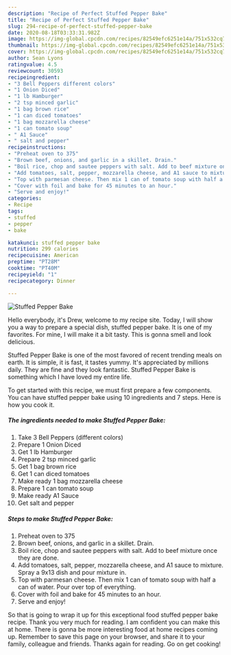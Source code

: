 ```yaml
---
description: "Recipe of Perfect Stuffed Pepper Bake"
title: "Recipe of Perfect Stuffed Pepper Bake"
slug: 294-recipe-of-perfect-stuffed-pepper-bake
date: 2020-08-18T03:33:31.982Z
image: https://img-global.cpcdn.com/recipes/82549efc6251e14a/751x532cq70/stuffed-pepper-bake-recipe-main-photo.jpg
thumbnail: https://img-global.cpcdn.com/recipes/82549efc6251e14a/751x532cq70/stuffed-pepper-bake-recipe-main-photo.jpg
cover: https://img-global.cpcdn.com/recipes/82549efc6251e14a/751x532cq70/stuffed-pepper-bake-recipe-main-photo.jpg
author: Sean Lyons
ratingvalue: 4.5
reviewcount: 30593
recipeingredient:
- "3 Bell Peppers different colors"
- "1 Onion Diced"
- "1 lb Hamburger"
- "2 tsp minced garlic"
- "1 bag brown rice"
- "1 can diced tomatoes"
- "1 bag mozzarella cheese"
- "1 can tomato soup"
- " A1 Sauce"
- " salt and pepper"
recipeinstructions:
- "Preheat oven to 375"
- "Brown beef, onions, and garlic in a skillet. Drain."
- "Boil rice, chop and sautee peppers with salt. Add to beef mixture once they are done."
- "Add tomatoes, salt, pepper, mozzarella cheese, and A1 sauce to mixture. Spray a 9x13 dish and pour mixture in."
- "Top with parmesan cheese. Then mix 1 can of tomato soup with half a can of water. Pour over top of everything."
- "Cover with foil and bake for 45 minutes to an hour."
- "Serve and enjoy!"
categories:
- Recipe
tags:
- stuffed
- pepper
- bake

katakunci: stuffed pepper bake 
nutrition: 299 calories
recipecuisine: American
preptime: "PT28M"
cooktime: "PT40M"
recipeyield: "1"
recipecategory: Dinner

---
```



![Stuffed Pepper Bake](https://img-global.cpcdn.com/recipes/82549efc6251e14a/751x532cq70/stuffed-pepper-bake-recipe-main-photo.jpg)

Hello everybody, it's Drew, welcome to my recipe site. Today, I will show you a way to prepare a special dish, stuffed pepper bake. It is one of my favorites. For mine, I will make it a bit tasty. This is gonna smell and look delicious.



Stuffed Pepper Bake is one of the most favored of recent trending meals on earth. It is simple, it is fast, it tastes yummy. It's appreciated by millions daily. They are fine and they look fantastic. Stuffed Pepper Bake is something which I have loved my entire life.


To get started with this recipe, we must first prepare a few components. You can have stuffed pepper bake using 10 ingredients and 7 steps. Here is how you cook it.

<!--inarticleads1-->

##### The ingredients needed to make Stuffed Pepper Bake:

1. Take 3 Bell Peppers (different colors)
1. Prepare 1 Onion Diced
1. Get 1 lb Hamburger
1. Prepare 2 tsp minced garlic
1. Get 1 bag brown rice
1. Get 1 can diced tomatoes
1. Make ready 1 bag mozzarella cheese
1. Prepare 1 can tomato soup
1. Make ready  A1 Sauce
1. Get  salt and pepper




<!--inarticleads2-->

##### Steps to make Stuffed Pepper Bake:

1. Preheat oven to 375
1. Brown beef, onions, and garlic in a skillet. Drain.
1. Boil rice, chop and sautee peppers with salt. Add to beef mixture once they are done.
1. Add tomatoes, salt, pepper, mozzarella cheese, and A1 sauce to mixture. Spray a 9x13 dish and pour mixture in.
1. Top with parmesan cheese. Then mix 1 can of tomato soup with half a can of water. Pour over top of everything.
1. Cover with foil and bake for 45 minutes to an hour.
1. Serve and enjoy!




So that is going to wrap it up for this exceptional food stuffed pepper bake recipe. Thank you very much for reading. I am confident you can make this at home. There is gonna be more interesting food at home recipes coming up. Remember to save this page on your browser, and share it to your family, colleague and friends. Thanks again for reading. Go on get cooking!

